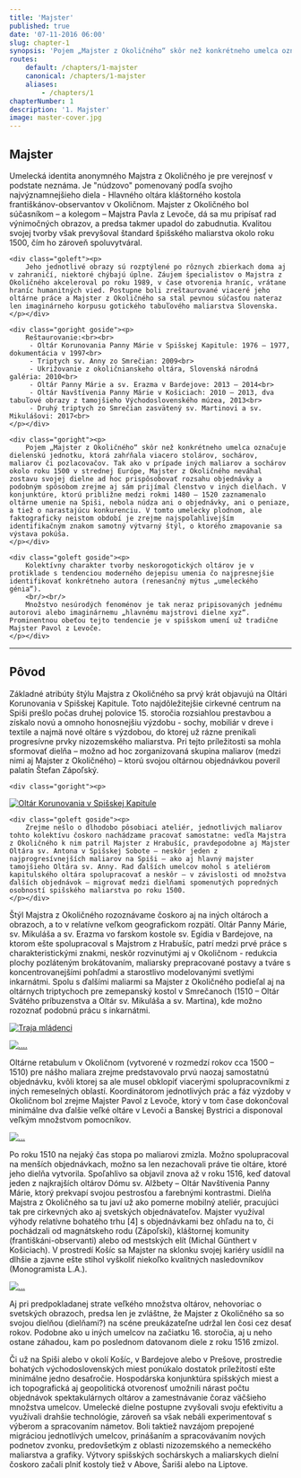 ```yaml
---
title: 'Majster'
published: true
date: '07-11-2016 06:00'
slug: chapter-1
synopsis: 'Pojem „Majster z Okoličného“ skôr než konkrétneho umelca označuje dielenskú jednotku, ktorá zahŕňala viacero stolárov, sochárov, maliarov či pozlacovačov. Dielňa využívala obdobie prosperity spišských miest a rýchlo reagovala na vzrastajúci dopyt po veľkých a spektakulárnych oltároch, pričom experimentovala s motívmi a technológiami.'
routes:
    default: /chapters/1-majster
    canonical: /chapters/1-majster
    aliases:
        - /chapters/1
chapterNumber: 1
description: '1. Majster'
image: master-cover.jpg
---
```


## Majster

<div class="gomiddle"><p>
    <span class="drop-cap">U</span>melecká identita anonymného Majstra z Okoličného je pre verejnosť v podstate neznáma. Je "núdzovo" pomenovaný podľa svojho najvýznamnejšieho diela - Hlavného oltára kláštorného kostola františkánov-observantov v Okoličnom. Majster z Okoličného bol súčasníkom – a kolegom – Majstra Pavla z Levoče, dá sa mu pripísať rad výnimočných obrazov, a predsa takmer upadol do zabudnutia. Kvalitou svojej tvorby však prevyšoval štandard špišského maliarstva okolo roku 1500, čím ho zároveň spoluvytváral.
</p></div>

<div class="clear">

    <div class="goleft"><p>
        Jeho jednotlivé obrazy sú rozptýlené po rôznych zbierkach doma aj v zahraničí, niektoré chýbajú úplne. Záujem špecialistov o Majstra z Okoličného akceleroval po roku 1989, v čase otvorenia hraníc, vrátane hraníc humanitných vied. Postupne boli zreštaurované viaceré jeho oltárne práce a Majster z Okoličného sa stal pevnou súčasťou nateraz len imaginárneho korpusu gotického tabuľového maliarstva Slovenska.
    </p></div>

    <div class="goright goside"><p>
        Reštaurovanie:<br><br>
         - Oltár Korunovania Panny Márie v Spišskej Kapitule: 1976 – 1977, dokumentácia v 1997<br>
         - Triptych sv. Anny zo Smrečian: 2009<br>
         - Ukrižovanie z okoličnianskeho oltára, Slovenská národná galéria: 2010<br>
         - Oltár Panny Márie a sv. Erazma v Bardejove: 2013 – 2014<br>
         - Oltár Navštívenia Panny Márie v Košiciach: 2010 – 2013, dva tabuľové obrazy z tamojšieho Východoslovenského múzea, 2013<br>
         - Druhý triptych zo Smrečian zasvätený sv. Martinovi a sv. Mikulášovi: 2017<br>
    </p></div>

</div>

<div class="clear">

    <div class="goright"><p>
        Pojem „Majster z Okoličného“ skôr než konkrétneho umelca označuje dielenskú jednotku, ktorá zahŕňala viacero stolárov, sochárov, maliarov či pozlacovačov. Tak ako v prípade iných maliarov a sochárov okolo roku 1500 v strednej Európe, Majster z Okoličného neváhal zostavu svojej dielne ad hoc prispôsobovať rozsahu objednávky a podobným spôsobom zrejme aj sám prijímal členstvo v iných dielňach. V konjunktúre, ktorú približne medzi rokmi 1480 – 1520 zaznamenalo oltárne umenie na Spiši, nebola núdza ani o objednávky, ani o peniaze, a tiež o narastajúcu konkurenciu. V tomto umelecky plodnom, ale faktograficky neistom období je zrejme najspoľahlivejším identifikačným znakom samotný výtvarný štýl, o ktorého zmapovanie sa výstava pokúša.
    </p></div>

    <div class="goleft goside"><p>
        Kolektívny charakter tvorby neskorogotických oltárov je v protiklade s tendenciou moderného dejepisu umenia čo najpresnejšie identifikovať konkrétneho autora (renesančný mýtus „umeleckého génia“).
        <br/><br/>
        Množstvo nesúrodých fenoménov je tak neraz pripisovaných jednému autorovi alebo imaginárnemu „hlavnému majstrovi dielne xyz“. Prominentnou obeťou tejto tendencie je v spišskom umení už tradične Majster Pavol z Levoče.
    </p></div>

</div>


---
## Pôvod

<div class="gomiddle"><p>
    Základné atribúty štýlu Majstra z Okoličného sa prvý krát objavujú na Oltári Korunovania v Spišskej Kapitule. Toto najdôležitejšie cirkevné centrum na Spiši prešlo počas druhej polovice 15. storočia rozsiahlou prestavbou a získalo novú a omnoho honosnejšiu výzdobu - sochy, mobiliár v dreve i textile a najmä nové oltáre s výzdobou, do ktorej už rázne prenikali progresívne prvky nizozemského maliarstva. Pri tejto príležitosti sa mohla sformovať dielňa – možno ad hoc zorganizovaná skupina maliarov (medzi nimi aj Majster z Okoličného) – ktorú svojou oltárnou objednávkou poveril palatín Štefan Zápoľský.
</p></div>


<div class="clear">

    <div class="goright"><p>
[![Oltár Korunovania v Spišskej Kapitule](spisska-kapitula.jpg "Oltár Korunovania v Spišskej Kapitule")](http://www.webumenia.sk/dielo/SVK:SNG.K_12859?collection=82)
    </p></div>

    <div class="goleft goside"><p>
        Zrejme nešlo o dlhodobo pôsobiaci ateliér, jednotlivých maliarov tohto kolektívu čoskoro nachádzame pracovať samostatne: vedľa Majstra z Okoličného k nim patril Majster z Hrabušíc, pravdepodobne aj Majster Oltára sv. Antona v Spišskej Sobote – neskôr jeden z najprogresívnejších maliarov na Spiši – ako aj hlavný majster tamojšieho Oltára sv. Anny. Rad ďalších umelcov mohol s ateliérom kapitulského oltára spolupracovať a neskôr – v závislosti od množstva ďalších objednávok – migrovať medzi dielňami spomenutých popredných osobností spišského maliarstva po roku 1500.
    </p></div>

</div>



Štýl Majstra z Okoličného rozoznávame čoskoro aj na iných oltároch a obrazoch, a to v relatívne veľkom geografickom rozpätí. Oltár Panny Márie, sv. Mikuláša a sv. Erazma vo farskom kostole sv. Egídia v Bardejove, na ktorom ešte spolupracoval s Majstrom z Hrabušíc, patrí medzi prvé práce s charakteristickými znakmi, neskôr rozvinutými aj v Okoličnom - redukcia plochy pozláteným brokátovaním, maliarsky prepracované postavy a tváre s koncentrovanejšími pohľadmi a starostlivo modelovanými svetlými inkarnátmi. Spolu s ďalšími maliarmi sa Majster z Okoličného podieľal aj na oltárnych triptychoch pre zemepanský kostol v Smrečanoch (1510 – Oltár Svätého príbuzenstva a Oltár sv. Mikuláša a sv. Martina), kde možno rozoznať podobnú prácu s inkarnátmi.

[![Traja mládenci](traja-mladenci.jpg "Traja mládenci")](https://en.wikipedia.org/wiki/Munich_Agreement#/media/File:Bundesarchiv_Bild_183-R69173,_M%C3%BCnchener_Abkommen,_Staatschefs.jpg)

[![....](obraz-1.jpg "...")](https://en.wikipedia.org/wiki/Munich_Agreement#/media/File:Bundesarchiv_Bild_183-R69173,_M%C3%BCnchener_Abkommen,_Staatschefs.jpg)

<div class="highlight">
<p>
Oltárne retabulum v Okoličnom (vytvorené v rozmedzí rokov cca 1500 – 1510) pre nášho maliara zrejme predstavovalo prvú naozaj samostatnú objednávku, kvôli ktorej sa ale musel obklopiť viacerými spolupracovníkmi z iných remeselných oblastí. Koordinátorom jednotlivých prác a fáz výzdoby v Okoličnom bol zrejme Majster Pavol z Levoče, ktorý v tom čase dokončoval minimálne dva ďalšie veľké oltáre v Levoči a Banskej Bystrici a disponoval veľkým množstvom pomocníkov.
</p>
</div>

[![...](349-detail-mensi.jpg "...")](https://en.wikipedia.org/wiki/Munich_Agreement#/media/File:Bundesarchiv_Bild_183-R69173,_M%C3%BCnchener_Abkommen,_Staatschefs.jpg)

Po roku 1510 na nejaký čas stopa po maliarovi zmizla. Možno spolupracoval na menších objednávkach, možno sa len nezachovali práve tie oltáre, ktoré jeho dielňa vytvorila. Spoľahlivo sa objavil znova až v roku 1516, keď datoval jeden z najkrajších oltárov Dómu sv. Alžbety – Oltár Navštívenia Panny Márie, ktorý prekvapí svojou pestrosťou a farebnými kontrastmi. Dielňa Majstra z Okoličného sa tu javí už ako pomerne mobilný ateliér, pracujúci tak pre cirkevných ako aj svetských objednávateľov. Majster využíval výhody relatívne bohatého trhu [4] s objednávkami bez ohľadu na to, či pochádzali od magnátskeho rodu (Zápoľskí), kláštornej komunity (františkáni-observanti) alebo od mestských elít (Michal Günthert v Košiciach). V prostredí Košíc sa Majster na sklonku svojej kariéry usídlil na dlhšie a zjavne ešte stihol vyškoliť niekoľko kvalitných nasledovníkov (Monogramista L.A.).

[![...](navstivenie-predela.jpg "...")](https://en.wikipedia.org/wiki/Munich_Agreement#/media/File:Bundesarchiv_Bild_183-R69173,_M%C3%BCnchener_Abkommen,_Staatschefs.jpg)

<div class="highlight">
<p>
Aj pri predpokladanej strate veľkého množstva oltárov, nehovoriac o svetských obrazoch, predsa len je zvláštne, že Majster z Okoličného sa so svojou dielňou (dielňami?) na scéne preukázateľne udržal len čosi cez desať rokov. Podobne ako u iných umelcov na začiatku 16. storočia, aj u neho ostane záhadou, kam po poslednom datovanom diele z roku 1516 zmizol.
</p>
</div>

<div class="goside">
<p>
Či už na Spiši alebo v okolí Košíc, v Bardejove alebo v Prešove, prostredie bohatých východoslovenských miest ponúkalo dostatok príležitostí ešte minimálne jedno desaťročie. Hospodárska konjunktúra spišských miest a ich topografická aj geopolitická otvorenosť umožnili nárast počtu objednávok spektakulárnych oltárov a zamestnávanie čoraz väčšieho množstva umelcov. Umelecké dielne postupne zvyšovali svoju efektivitu a využívali drahšie technológie, zároveň sa však nebáli experimentovať s výberom a spracovaním námetov. Boli taktiež navzájom prepojené migráciou jednotlívých umelcov, prinášaním a spracovávaním nových podnetov zvonku, predovšetkým z oblasti nizozemského a nemeckého maliarstva a grafiky. Výtvory spišských sochárskych a maliarskych dielní čoskoro začali plniť kostoly tiež v Above, Šariši alebo na Liptove.
</p>
</div>
